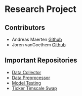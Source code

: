 # Research Project

## Contributors

 - Andreas Maerten [Github](https://github.com/Yimura)
 - Joren vanGoethem [Github](https://github.com/Joren-vanGoethem)

## Important Repositories

 - [Data Collector](https://github.com/Research-Project-Crypto/DataCollector)
 - [Data Preprocessor](https://github.com/Research-Project-Crypto/DataPreprocessor)
 - [Model Testing](https://github.com/Research-Project-Crypto/ModelTesting)
 - [Ticker Timscale Swap](https://github.com/Research-Project-Crypto/TickerTimescaleSwap)
